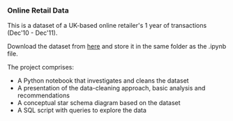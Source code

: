 ### Online Retail Data
This is a dataset of a UK-based online retailer's 1 year of transactions (Dec'10 - Dec'11). 

Download the dataset from [here](https://www.kaggle.com/datasets/vijayuv/onlineretail/data) and store it in the same folder as the .ipynb file.

The project comprises:
* A Python notebook that investigates and cleans the dataset
* A presentation of the data-cleaning approach, basic analysis and recommendations
* A conceptual star schema diagram based on the dataset
* A SQL script with queries to explore the data
